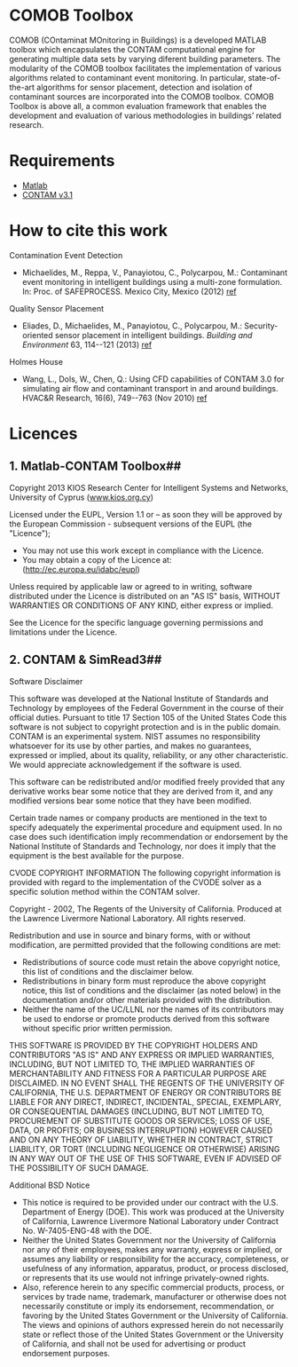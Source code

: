 # COMOB Toolbox #

COMOB (COntaminat MOnitoring in Buildings) is a developed MATLAB toolbox which encapsulates the CONTAM computational engine for generating multiple data sets by varying diferent building parameters. The modularity of the COMOB toolbox facilitates the implementation
of various algorithms related to contaminant event monitoring. In particular, state-of-the-art algorithms for sensor placement, detection and isolation of contaminant sources are incorporated into the COMOB toolbox. COMOB Toolbox is above all, a common evaluation
framework that enables the development and evaluation of various methodologies in buildings’ related research.

# Requirements #
* [Matlab](http://www.mathworks.com/)
* [CONTAM v3.1](http://www.bfrl.nist.gov/IAQanalysis/CONTAM/)

# How to cite this work #
Contamination Event Detection
* Michaelides, M., Reppa, V., Panayiotou, C., Polycarpou, M.: Contaminant event monitoring in intelligent buildings using a multi-zone formulation. In: Proc. of SAFEPROCESS. Mexico City, Mexico (2012) [ref](http://www.ifac-papersonline.net/Detailed/55365.html)

Quality Sensor Placement
* Eliades, D., Michaelides, M., Panayiotou, C., Polycarpou, M.: Security-oriented sensor placement in intelligent buildings. *Building and Environment* 63, 114--121 (2013) [ref](http://www.sciencedirect.com/science/article/pii/S0360132313000553)

Holmes House
* Wang, L., Dols, W., Chen, Q.: Using CFD capabilities of CONTAM 3.0 for simulating air flow and contaminant transport in and around buildings. HVAC&R Research, 16(6), 749--763 (Nov 2010) [ref](http://www.tandfonline.com/doi/abs/10.1080/10789669.2010.10390932#.UaMcctI5F8E)


# Licences #

## 1. Matlab-CONTAM Toolbox##

Copyright 2013 KIOS Research Center for Intelligent Systems and Networks, University of Cyprus (www.kios.org.cy)

Licensed under the EUPL, Version 1.1 or – as soon they will be approved by the European Commission - subsequent versions of the EUPL (the "Licence");
- You may not use this work except in compliance with the Licence.
- You may obtain a copy of the Licence at: (http://ec.europa.eu/idabc/eupl)

Unless required by applicable law or agreed to in writing, software distributed under the Licence is distributed on an "AS IS" basis, WITHOUT WARRANTIES OR CONDITIONS OF ANY KIND, either express or implied.

See the Licence for the specific language governing permissions and limitations under the Licence.

## 2. CONTAM & SimRead3##

Software Disclaimer

This software was developed at the National Institute of Standards and Technology by employees of the Federal Government in the course of their official duties. Pursuant to title 17 Section 105 of the United States Code this software is not subject to copyright protection and is in the public domain. CONTAM is an experimental system. NIST assumes no responsibility whatsoever for its use by other parties, and makes no guarantees, expressed or implied, about its quality, reliability, or any other characteristic. We would appreciate acknowledgement if the software is used.

This software can be redistributed and/or modified freely provided that any derivative works bear some notice that they are derived from it, and any modified versions bear some notice that they have been modified.

Certain trade names or company products are mentioned in the text to specify adequately the experimental procedure and equipment used. In no case does such identification imply recommendation or endorsement by the National Institute of Standards and Technology, nor does it imply that the equipment is the best available for the purpose.

CVODE COPYRIGHT INFORMATION
The following copyright information is provided with regard to the implementation of the CVODE solver as a specific solution method within the CONTAM solver.

Copyright - 2002, The Regents of the University of California.
Produced at the Lawrence Livermore National Laboratory.
All rights reserved.

Redistribution and use in source and binary forms, with or without modification, are permitted provided that the following conditions are met:
- Redistributions of source code must retain the above copyright notice, this list of conditions and the disclaimer below.
- Redistributions in binary form must reproduce the above copyright notice, this list of conditions and the disclaimer (as noted below) in the documentation and/or other materials provided with the distribution.
- Neither the name of the UC/LLNL nor the names of its contributors may be used to endorse or promote products derived from this software without specific prior written permission.

THIS SOFTWARE IS PROVIDED BY THE COPYRIGHT HOLDERS AND CONTRIBUTORS "AS IS" AND ANY EXPRESS OR IMPLIED WARRANTIES, INCLUDING, BUT NOT LIMITED TO, THE IMPLIED WARRANTIES OF MERCHANTABILITY AND FITNESS FOR A PARTICULAR PURPOSE ARE DISCLAIMED. IN NO EVENT SHALL THE REGENTS OF THE UNIVERSITY OF CALIFORNIA, THE U.S. DEPARTMENT OF ENERGY OR CONTRIBUTORS BE LIABLE FOR ANY DIRECT, INDIRECT, INCIDENTAL, SPECIAL, EXEMPLARY, OR CONSEQUENTIAL DAMAGES (INCLUDING, BUT NOT LIMITED TO, PROCUREMENT OF SUBSTITUTE GOODS OR SERVICES; LOSS OF USE, DATA, OR PROFITS; OR BUSINESS INTERRUPTION) HOWEVER CAUSED AND ON ANY THEORY OF LIABILITY, WHETHER IN CONTRACT, STRICT LIABILITY, OR TORT (INCLUDING NEGLIGENCE OR OTHERWISE) ARISING IN ANY WAY OUT OF THE USE OF THIS SOFTWARE, EVEN IF ADVISED OF THE POSSIBILITY OF SUCH DAMAGE.

Additional BSD Notice
- This notice is required to be provided under our contract with the U.S. Department of Energy (DOE). This work was produced at the University of California, Lawrence Livermore National Laboratory under Contract No. W-7405-ENG-48 with the DOE.
- Neither the United States Government nor the University of California nor any of their employees, makes any warranty, express or implied, or assumes any liability or responsibility for the accuracy, completeness, or usefulness of any information, apparatus, product, or process disclosed, or represents that its use would not infringe privately-owned rights.
- Also, reference herein to any specific commercial products, process, or services by trade name, trademark, manufacturer or otherwise does not necessarily constitute or imply its endorsement,  recommendation, or favoring by the United States Government or the University of California. The views and opinions of authors expressed herein do not necessarily state or reflect those of the United States Government or the University of California, and shall not be used for advertising or product endorsement purposes.
